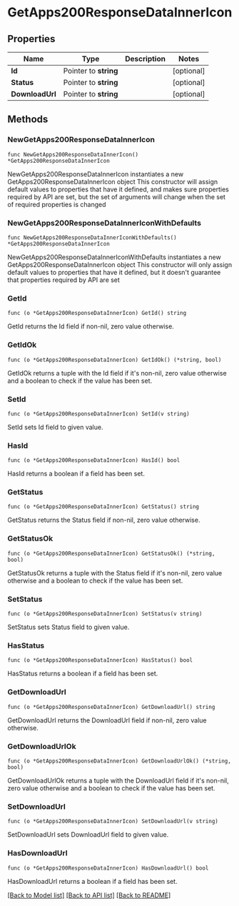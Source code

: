 # GetApps200ResponseDataInnerIcon

## Properties

Name | Type | Description | Notes
------------ | ------------- | ------------- | -------------
**Id** | Pointer to **string** |  | [optional] 
**Status** | Pointer to **string** |  | [optional] 
**DownloadUrl** | Pointer to **string** |  | [optional] 

## Methods

### NewGetApps200ResponseDataInnerIcon

`func NewGetApps200ResponseDataInnerIcon() *GetApps200ResponseDataInnerIcon`

NewGetApps200ResponseDataInnerIcon instantiates a new GetApps200ResponseDataInnerIcon object
This constructor will assign default values to properties that have it defined,
and makes sure properties required by API are set, but the set of arguments
will change when the set of required properties is changed

### NewGetApps200ResponseDataInnerIconWithDefaults

`func NewGetApps200ResponseDataInnerIconWithDefaults() *GetApps200ResponseDataInnerIcon`

NewGetApps200ResponseDataInnerIconWithDefaults instantiates a new GetApps200ResponseDataInnerIcon object
This constructor will only assign default values to properties that have it defined,
but it doesn't guarantee that properties required by API are set

### GetId

`func (o *GetApps200ResponseDataInnerIcon) GetId() string`

GetId returns the Id field if non-nil, zero value otherwise.

### GetIdOk

`func (o *GetApps200ResponseDataInnerIcon) GetIdOk() (*string, bool)`

GetIdOk returns a tuple with the Id field if it's non-nil, zero value otherwise
and a boolean to check if the value has been set.

### SetId

`func (o *GetApps200ResponseDataInnerIcon) SetId(v string)`

SetId sets Id field to given value.

### HasId

`func (o *GetApps200ResponseDataInnerIcon) HasId() bool`

HasId returns a boolean if a field has been set.

### GetStatus

`func (o *GetApps200ResponseDataInnerIcon) GetStatus() string`

GetStatus returns the Status field if non-nil, zero value otherwise.

### GetStatusOk

`func (o *GetApps200ResponseDataInnerIcon) GetStatusOk() (*string, bool)`

GetStatusOk returns a tuple with the Status field if it's non-nil, zero value otherwise
and a boolean to check if the value has been set.

### SetStatus

`func (o *GetApps200ResponseDataInnerIcon) SetStatus(v string)`

SetStatus sets Status field to given value.

### HasStatus

`func (o *GetApps200ResponseDataInnerIcon) HasStatus() bool`

HasStatus returns a boolean if a field has been set.

### GetDownloadUrl

`func (o *GetApps200ResponseDataInnerIcon) GetDownloadUrl() string`

GetDownloadUrl returns the DownloadUrl field if non-nil, zero value otherwise.

### GetDownloadUrlOk

`func (o *GetApps200ResponseDataInnerIcon) GetDownloadUrlOk() (*string, bool)`

GetDownloadUrlOk returns a tuple with the DownloadUrl field if it's non-nil, zero value otherwise
and a boolean to check if the value has been set.

### SetDownloadUrl

`func (o *GetApps200ResponseDataInnerIcon) SetDownloadUrl(v string)`

SetDownloadUrl sets DownloadUrl field to given value.

### HasDownloadUrl

`func (o *GetApps200ResponseDataInnerIcon) HasDownloadUrl() bool`

HasDownloadUrl returns a boolean if a field has been set.


[[Back to Model list]](../README.md#documentation-for-models) [[Back to API list]](../README.md#documentation-for-api-endpoints) [[Back to README]](../README.md)


